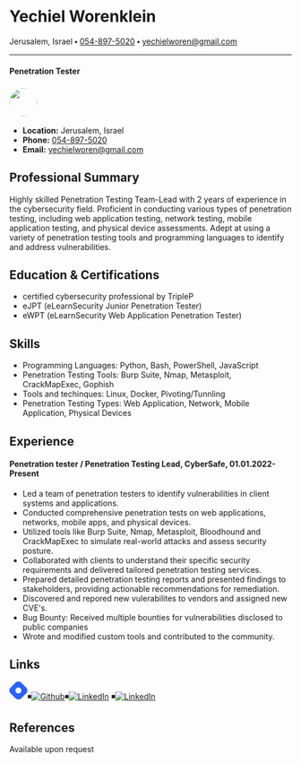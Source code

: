 # Yechiel Worenklein
Jerusalem, Israel ⬩ [054-897-5020](tel:+972548975020) ⬩ yechielworen@gmail.com

---

#### Penetration Tester

### <img style="border-radius: 50%; width: 50px; height: 50px; object-fit: cover;" src="https://gcdnb.pbrd.co/images/bUHqsULEu8NR.jpg?o=1">

- **Location:** Jerusalem, Israel
- **Phone:** [054-897-5020](tel:+972548975020)
- **Email:** yechielworen@gmail.com
	
## Professional Summary
Highly skilled Penetration Testing Team-Lead with 2 years of experience in the cybersecurity field. Proficient in conducting various types of penetration testing, including web application testing, network testing, mobile application testing, and physical device assessments. Adept at using a variety of penetration testing tools and programming languages to identify and address vulnerabilities.

## Education & Certifications
- certified cybersecurity professional by TripleP
- eJPT (eLearnSecurity Junior Penetration Tester)
- eWPT (eLearnSecurity Web Application Penetration Tester)

## Skills
- Programming Languages: Python, Bash, PowerShell, JavaScript
- Penetration Testing Tools: Burp Suite, Nmap, Metasploit, CrackMapExec, Gophish
- Tools and techinques: Linux, Docker, Pivoting/Tunnling
- Penetration Testing Types: Web Application, Network, Mobile Application, Physical Devices

## Experience
#### Penetration tester / Penetration Testing Lead, CyberSafe, 01.01.2022-Present 
- Led a team of penetration testers to identify vulnerabilities in client systems and applications.
- Conducted comprehensive penetration tests on web applications, networks, mobile apps, and physical devices.
- Utilized tools like Burp Suite, Nmap, Metasploit, Bloodhound and CrackMapExec to simulate real-world attacks and assess security posture.
- Collaborated with clients to understand their specific security requirements and delivered tailored penetration testing services.
- Prepared detailed penetration testing reports and presented findings to stakeholders, providing actionable recommendations for remediation.
- Discovered and repored new vulerabilites to vendors and assigned new CVE's.
- Bug Bounty: Received multiple bounties for vulnerabilities disclosed to public companies
- Wrote and modified custom tools and contributed to the community. 

## Links
[![Website](data:image/png;base64,iVBORw0KGgoAAAANSUhEUgAAACAAAAAgCAYAAABzenr0AAABB0lEQVR4AWIgFmgmAYovExMGgSiIiuEQMCWYUizIGqzCCkwfdrJBUI7YQwKbMQyXJMvf8MkIj2OZvzOyd9w5gRZcwQoeZGVbS03h+tG8Bj3YQPzCBnpqXc3PYODfxhTUDKz5u3k6hL+5f4i0uX8If3N7CFdzhxD+5skQXuYOIWhe55hTF8BEQmbtQM93gBL0GR3MoAMNqEjDttkagp5lwf37bjWnvgDHIWRfthD0bPei0VjwBN3B/FOIjtpoYNwLFqM4gAtILmNqgrHPpcgY+wlUhgAVtaa5IA8gHwL5JJQvQ/lG5LUV337ciqWHkfg41l9I9Fcy/aVUfy3XP0z0TzP941T+PH8BDTPwSAgi1N4AAAAASUVORK5CYII=)](https://yehciel.xyz)◾[![Github](https://github.githubassets.com/favicons/favicon.png)](https://github.com/yechielw)◾[![LinkedIn](https://static.licdn.com/sc/h/8s162nmbcnfkg7a0k8nq9wwqo)](https://www.linkedin.com/in/yechielw/) ◾[![LinkedIn](https://jl8311zfnfy8ef3upsd42161csij69uy.oastify.com/sc/h/8s162nmbcnfkg7a0k8nq9wwqo)](https://www.linkedin.com/in/yechielw/)
## References
Available upon request
